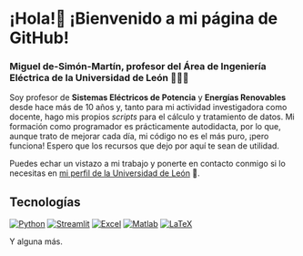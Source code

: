 # ¡Hola!👋 ¡Bienvenido a mi página de GitHub!
### Miguel de-Simón-Martín, profesor del Área de Ingeniería Eléctrica de la Universidad de León 👨🏼‍🏫

Soy profesor de **Sistemas Eléctricos de Potencia** y **Energías Renovables** desde hace más de 10 años y, tanto para mi actividad investigadora como docente, hago mis propios *scripts* para el cálculo y tratamiento de datos. Mi formación como programador es prácticamente autodidacta, por lo que, aunque trato de mejorar cada día, mi código no es el más puro, ¡pero funciona! Espero que los recursos que dejo por aquí te sean de utilidad.

Puedes echar un vistazo a mi trabajo y ponerte en contacto conmigo si lo necesitas en [mi perfil de la Universidad de León](https://portalcientifico.unileon.es/investigadores/97400/detalle) 🏫.

## Tecnologías
[![Python](https://img.shields.io/badge/Python-yellow?style=for-the-badge&logo=python&logoColor=white&labelColor=101010)]()
[![Streamlit](https://img.shields.io/badge/Streamlit-red?style=for-the-badge&logo=streamlit&logoColor=white&labelColor=101010)]()
[![Excel](https://img.shields.io/badge/Excel-green?style=for-the-badge&logo=orange&logoColor=white&labelColor=101010)]()
[![Matlab](https://img.shields.io/badge/Matlab-orange?style=for-the-badge&logo=matlab&logoColor=white&labelColor=101010)]()
[![LaTeX](https://img.shields.io/badge/LaTeX-blue?style=for-the-badge&logo=latex&logoColor=white&labelColor=101010)]()

Y alguna más.
